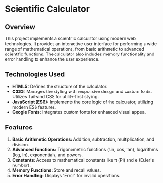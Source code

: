 # Scientific Calculator

## Overview

This project implements a scientific calculator using modern web technologies. It provides an interactive user interface for performing a wide range of mathematical operations, from basic arithmetic to advanced scientific functions. The calculator also includes memory functionality and error handling to enhance the user experience.

## Technologies Used

- **HTML5:** Defines the structure of the calculator.
- **CSS3:** Manages the styling with responsive design and custom fonts. Utilizes Tailwind CSS for utility-first styling.
- **JavaScript (ES6):** Implements the core logic of the calculator, utilizing modern ES6 features.
- **Google Fonts:** Integrates custom fonts for enhanced visual appeal.

## Features

1. **Basic Arithmetic Operations:** Addition, subtraction, multiplication, and division.
2. **Advanced Functions:** Trigonometric functions (sin, cos, tan), logarithms (log, ln), exponentials, and powers.
3. **Constants:** Access to mathematical constants like π (Pi) and e (Euler's number).
4. **Memory Functions:** Store and recall values.
5. **Error Handling:** Displays 'Error' for invalid operations.
